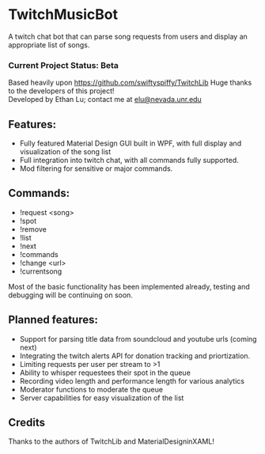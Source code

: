 # TwitchMusicBot
A twitch chat bot that can parse song requests from users and display an appropriate list of songs.

### Current Project Status: Beta

Based heavily upon https://github.com/swiftyspiffy/TwitchLib Huge thanks to the developers of this project!  
Developed by Ethan Lu; contact me at elu@nevada.unr.edu

## Features:

- Fully featured Material Design GUI built in WPF, with full display and visualization of the song list
- Full integration into twitch chat, with all commands fully supported.
- Mod filtering for sensitive or major commands.

## Commands:

- !request \<song\>
- !spot
- !remove
- !list
- !next
- !commands
- !change \<url\>
- !currentsong

Most of the basic functionality has been implemented already, testing and debugging will be continuing on soon.  

## Planned features:

- Support for parsing title data from soundcloud and youtube urls (coming next)
- Integrating the twitch alerts API for donation tracking and priortization.
- Limiting requests per user per stream to >1
- Ability to whisper requestees their spot in the queue
- Recording video length and performance length for various analytics
- Moderator functions to moderate the queue
- Server capabilities for easy visualization of the list

## Credits  
Thanks to the authors of TwitchLib and MaterialDesigninXAML!
